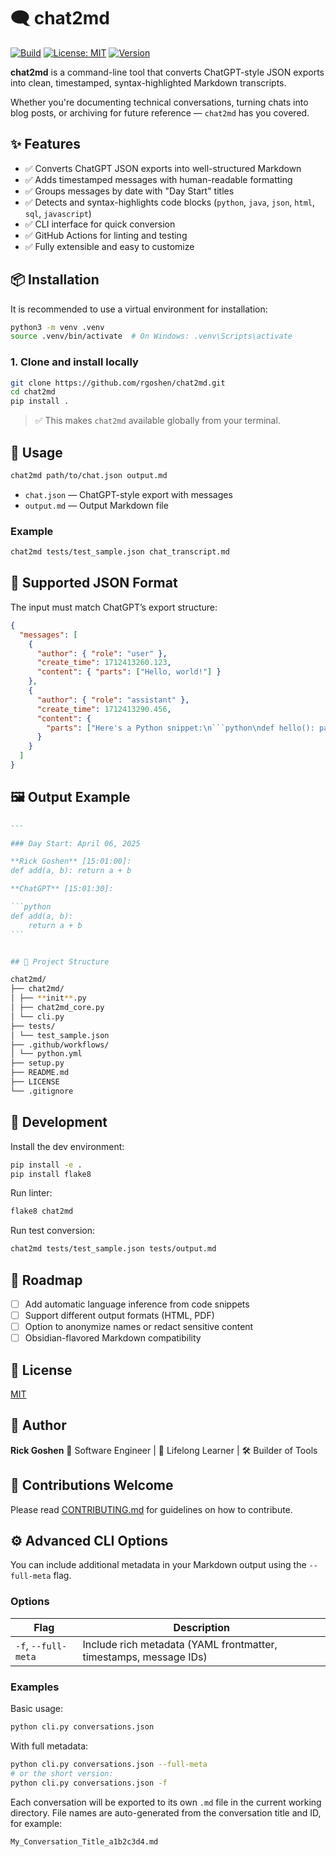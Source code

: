 # 🗨️ chat2md

[![Build](https://github.com/rgoshen/chat2md/actions/workflows/python.yml/badge.svg)](https://github.com/rgoshen/chat2md/actions)
[![License: MIT](https://img.shields.io/badge/license-MIT-green.svg)](LICENSE)
[![Version](https://img.shields.io/badge/version-0.1.0-blue.svg)](https://github.com/rgoshen/chat2md)

**chat2md** is a command-line tool that converts ChatGPT-style JSON exports into clean, timestamped, syntax-highlighted Markdown transcripts.

Whether you're documenting technical conversations, turning chats into blog posts, or archiving for future reference — `chat2md` has you covered.

## ✨ Features

- ✅ Converts ChatGPT JSON exports into well-structured Markdown
- ✅ Adds timestamped messages with human-readable formatting
- ✅ Groups messages by date with "Day Start" titles
- ✅ Detects and syntax-highlights code blocks (`python`, `java`, `json`, `html`, `sql`, `javascript`)
- ✅ CLI interface for quick conversion
- ✅ GitHub Actions for linting and testing
- ✅ Fully extensible and easy to customize

## 📦 Installation

It is recommended to use a virtual environment for installation:

```bash
python3 -m venv .venv
source .venv/bin/activate  # On Windows: .venv\Scripts\activate
```

### 1. Clone and install locally

```bash
git clone https://github.com/rgoshen/chat2md.git
cd chat2md
pip install .
```

> ✅ This makes `chat2md` available globally from your terminal.

## 🧪 Usage

```bash
chat2md path/to/chat.json output.md
```

- `chat.json` — ChatGPT-style export with messages
- `output.md` — Output Markdown file

### Example

```bash
chat2md tests/test_sample.json chat_transcript.md
```

## 🧠 Supported JSON Format

The input must match ChatGPT’s export structure:

````json
{
  "messages": [
    {
      "author": { "role": "user" },
      "create_time": 1712413260.123,
      "content": { "parts": ["Hello, world!"] }
    },
    {
      "author": { "role": "assistant" },
      "create_time": 1712413290.456,
      "content": {
        "parts": ["Here's a Python snippet:\n```python\ndef hello(): pass\n```"]
      }
    }
  ]
}
````

## 🖼️ Output Example

````markdown
---

### Day Start: April 06, 2025

**Rick Goshen** [15:01:00]:
def add(a, b): return a + b

**ChatGPT** [15:01:30]:

```python
def add(a, b):
    return a + b
```
````

```bash

## 📂 Project Structure

chat2md/
├── chat2md/
│ ├── **init**.py
│ ├── chat2md_core.py
│ └── cli.py
├── tests/
│ └── test_sample.json
├── .github/workflows/
│ └── python.yml
├── setup.py
├── README.md
├── LICENSE
└── .gitignore

```

## 🧪 Development

Install the dev environment:

```bash
pip install -e .
pip install flake8
```

Run linter:

```bash
flake8 chat2md
```

Run test conversion:

```bash
chat2md tests/test_sample.json tests/output.md
```

## 🚀 Roadmap

- [ ] Add automatic language inference from code snippets
- [ ] Support different output formats (HTML, PDF)
- [ ] Option to anonymize names or redact sensitive content
- [ ] Obsidian-flavored Markdown compatibility

## 🪪 License

[MIT](LICENSE)

## 👤 Author

**Rick Goshen**
💼 Software Engineer | 🧠 Lifelong Learner | 🛠 Builder of Tools

## 🙌 Contributions Welcome

Please read [CONTRIBUTING.md](CONTRIBUTING.md) for guidelines on how to contribute.

## ⚙️ Advanced CLI Options

You can include additional metadata in your Markdown output using the `--full-meta` flag.

### Options

| Flag                | Description                                                       |
| ------------------- | ----------------------------------------------------------------- |
| `-f`, `--full-meta` | Include rich metadata (YAML frontmatter, timestamps, message IDs) |

### Examples

Basic usage:

```bash
python cli.py conversations.json
```

With full metadata:

```bash
python cli.py conversations.json --full-meta
# or the short version:
python cli.py conversations.json -f
```

Each conversation will be exported to its own `.md` file in the current working directory.
File names are auto-generated from the conversation title and ID, for example:

```bash
My_Conversation_Title_a1b2c3d4.md
```
